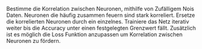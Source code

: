 Bestimme die Korrelation zwischen Neuronen, mithilfe von Zufälligem Nois Daten. Neuronen die häufig zusammen feuern sind stark korreliert. Ersetze die korrelierten Neuronen durch ein einzelnes. Trainiere das Netz iterativ weiter bis die Accuracy unter einen festgelegten Grenzwert fällt. Zusätzlich ist es möglich die Loss Funktion anzupassen um Korrelation zwischen Neuronen zu fördern.